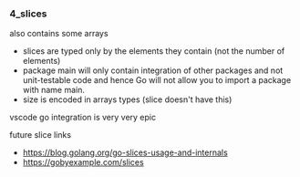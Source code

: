 ### 4_slices

also contains some arrays

- slices are typed only by the elements they contain (not the number of elements)
- package main will only contain integration of other packages and not unit-testable code and hence Go will not allow you to import a package with name main.
- size is encoded in arrays types (slice doesn't have this)


vscode go integration is very very epic

future slice links
- https://blog.golang.org/go-slices-usage-and-internals
- https://gobyexample.com/slices